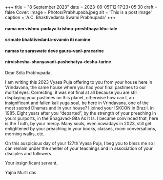 +++
title = "8 September 2023"
date = 2023-09-05T12:17:23+05:30
draft = false
Cover:
    image = Photos/Prabhupada.jpeg
    alt = 'This is a post image'
    caption = 'A.C. Bhaktivedanta Swami Prabhupada' 
+++

#### nama om vishnu-padaya krishna-preshthaya bhu-tale

#### srimate bhaktivedanta-svamin iti namine

#### namas te saraswate deve gaura-vani-pracarine

#### nirvishesha-shunyavadi-pashchatya-desha-tarine

Dear Srila Prabhupada,

 I am writing this 2023 Vyasa Puja offering to you from your house here in Vrindavana, the same house where you had your final pastimes to our mortal eyes. Correcting, it was not final at all because you are still displaying your pastimes on this planet, otherwise how can I, an insignificant and fallen kali yuga soul, be here in Vrindavana, one of the most sacred Dhamas and in your house?
 I joined your ISKCON in Brazil, in 1985. Eight years after you “departed”, by the strength of your preaching in yours purports, in the Bhagavad-Gita As It Is. I became convinced that, here is the Truth, by your mercy. Many souls, even nowadays in 2023, still get enlightened by your preaching in your books, classes, room conversations, morning walks, etc.

 On this auspicious day of your 127th Vyasa Puja, I beg you to bless me so I can remain under the shelter of your teachings and in association of your disciples and followers.

 Your insignificant servant,

Yajna Murti das
